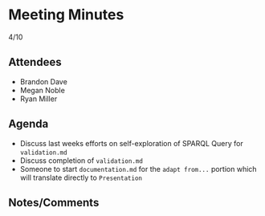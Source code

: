 # Meeting Minutes
4/10  

##  Attendees
* Brandon Dave  
* Megan Noble  
* Ryan Miller  

##  Agenda
- Discuss last weeks efforts on self-exploration of SPARQL Query for `validation.md`
- Discuss completion of `validation.md`
- Someone to start `documentation.md` for the `adapt from...` portion which will translate directly to `Presentation`

##  Notes/Comments
